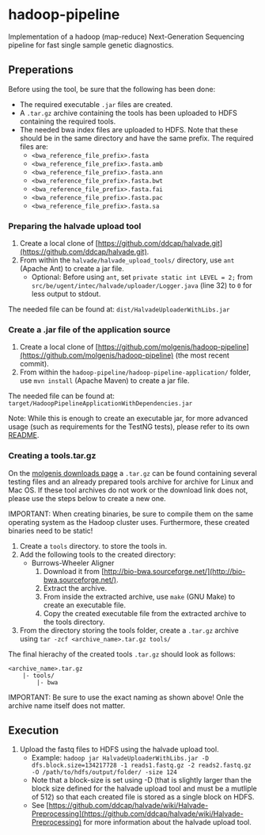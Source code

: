 # hadoop-pipeline
Implementation of a hadoop (map-reduce) Next-Generation Sequencing pipeline for fast single sample genetic diagnostics.

## Preperations
Before using the tool, be sure that the following has been done:

* The required executable `.jar` files are created.
* A `.tar.gz` archive containing the tools has been uploaded to HDFS containing the required tools.
* The needed bwa index files are uploaded to HDFS. Note that these should be in the same directory and have the same prefix. The required files are:
	* `<bwa_reference_file_prefix>.fasta`
	* `<bwa_reference_file_prefix>.fasta.amb`
	* `<bwa_reference_file_prefix>.fasta.ann`
	* `<bwa_reference_file_prefix>.fasta.bwt`
	* `<bwa_reference_file_prefix>.fasta.fai`
	* `<bwa_reference_file_prefix>.fasta.pac`
	* `<bwa_reference_file_prefix>.fasta.sa`

### Preparing the halvade upload tool
1. Create a local clone of [https://github.com/ddcap/halvade.git](https://github.com/ddcap/halvade.git).
2. From within the `halvade/halvade_upload_tools/` directory, use `ant` (Apache Ant) to create a jar file.
	* Optional: Before using `ant`, set `private static int LEVEL = 2;` from `src/be/ugent/intec/halvade/uploader/Logger.java` (line 32) to `0` for less output to stdout. 

The needed file can be found at: `dist/HalvadeUploaderWithLibs.jar`

### Create a .jar file of the application source
1. Create a local clone of [https://github.com/molgenis/hadoop-pipeline](https://github.com/molgenis/hadoop-pipeline) (the most recent commit).
2. From within the `hadoop-pipeline/hadoop-pipeline-application/` folder, use `mvn install` (Apache Maven) to create a jar file.

The needed file can be found at: `target/HadoopPipelineApplicationWithDependencies.jar`

Note: While this is enough to create an executable jar, for more advanced usage (such as requirements for the TestNG tests), please refer to its own [README](./hadoop-pipeline-application/README.md).

### Creating a tools.tar.gz
On the [molgenis downloads page](https://molgenis26.target.rug.nl/downloads/hadoop/) a `.tar.gz` can be found containing several testing files and an already prepared tools archive for archive for Linux and Mac OS. If these tool archives do not work or the download link does not, please use the steps below to create a new one.

IMPORTANT: When creating binaries, be sure to compile them on the same operating system as the Hadoop cluster uses. Furthermore, these created binaries need to be static!

1. Create a `tools` directory. to store the tools in.
2. Add the following tools to the created directory:
	* Burrows-Wheeler Aligner
		1. Download it from [http://bio-bwa.sourceforge.net/](http://bio-bwa.sourceforge.net/).
		2. Extract the archive.
		3. From inside the extracted archive, use `make` (GNU Make) to create an executable file.
		4. Copy the created executable file from the extracted archive to the tools directory.
3. From the directory storing the tools folder, create a `.tar.gz` archive using `tar -zcf <archive_name>.tar.gz tools/`

The final hierachy of the created tools `.tar.gz` should look as follows:

	<archive_name>.tar.gz
		|- tools/
			|- bwa

IMPORTANT: Be sure to use the exact naming as shown above! Onle the archive name itself does not matter.

## Execution
1. Upload the fastq files to HDFS using the halvade upload tool.
	* Example: `hadoop jar HalvadeUploaderWithLibs.jar -D dfs.block.size=134217728 -1 reads1.fastq.gz -2 reads2.fastq.gz -O /path/to/hdfs/output/folder/ -size 124`
	* Note that a block-size is set using -D (that is slightly larger than the block size defined for the halvade upload tool and must be a mutliple of 512) so that each created file is stored as a single block on HDFS.
	* See [https://github.com/ddcap/halvade/wiki/Halvade-Preprocessing](https://github.com/ddcap/halvade/wiki/Halvade-Preprocessing) for more information about the halvade upload tool.
